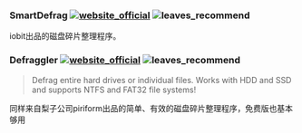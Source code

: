 ### SmartDefrag [![website_official](https://gitbook07.oss-cn-hangzhou.aliyuncs.com/website_official.svg)](https://www.iobit.com/en/iobitsmartdefrag.php) ![leaves_recommend](https://gitbook07.oss-cn-hangzhou.aliyuncs.com/leaves_rec.svg)

iobit出品的磁盘碎片整理程序。

### Defraggler [![website_official](https://gitbook07.oss-cn-hangzhou.aliyuncs.com/website_official.svg)](https://www.piriform.com/defraggler) ![leaves_recommend](https://gitbook07.oss-cn-hangzhou.aliyuncs.com/leaves_rec.svg)

> Defrag entire hard drives or individual files. Works with HDD and SSD and supports NTFS and FAT32 file systems!

同样来自梨子公司piriform出品的简单、有效的磁盘碎片整理程序，免费版也基本够用